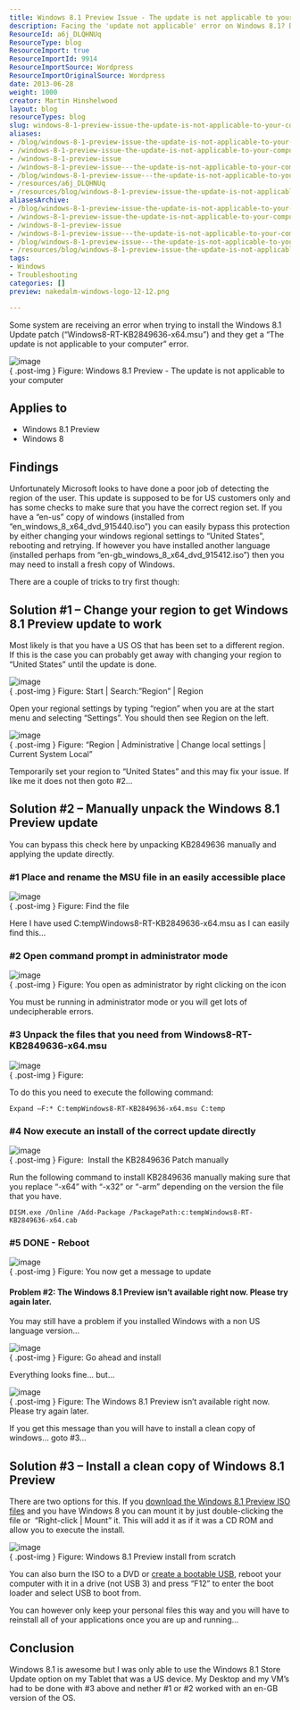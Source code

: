 ```yaml
---
title: Windows 8.1 Preview Issue - The update is not applicable to your computer
description: Facing the 'update not applicable' error on Windows 8.1? Discover effective solutions to install the update and enhance your system performance!
ResourceId: a6j_DLQHNUq
ResourceType: blog
ResourceImport: true
ResourceImportId: 9914
ResourceImportSource: Wordpress
ResourceImportOriginalSource: Wordpress
date: 2013-06-28
weight: 1000
creator: Martin Hinshelwood
layout: blog
resourceTypes: blog
slug: windows-8-1-preview-issue-the-update-is-not-applicable-to-your-computer
aliases:
- /blog/windows-8-1-preview-issue-the-update-is-not-applicable-to-your-computer
- /windows-8-1-preview-issue-the-update-is-not-applicable-to-your-computer
- /windows-8-1-preview-issue
- /windows-8-1-preview-issue---the-update-is-not-applicable-to-your-computer
- /blog/windows-8-1-preview-issue---the-update-is-not-applicable-to-your-computer
- /resources/a6j_DLQHNUq
- /resources/blog/windows-8-1-preview-issue-the-update-is-not-applicable-to-your-computer
aliasesArchive:
- /blog/windows-8-1-preview-issue-the-update-is-not-applicable-to-your-computer
- /windows-8-1-preview-issue-the-update-is-not-applicable-to-your-computer
- /windows-8-1-preview-issue
- /windows-8-1-preview-issue---the-update-is-not-applicable-to-your-computer
- /blog/windows-8-1-preview-issue---the-update-is-not-applicable-to-your-computer
- /resources/blog/windows-8-1-preview-issue-the-update-is-not-applicable-to-your-computer
tags:
- Windows
- Troubleshooting
categories: []
preview: nakedalm-windows-logo-12-12.png

---
```

Some system are receiving an error when trying to install the Windows 8.1 Update patch (“Windows8-RT-KB2849636-x64.msu”) and they get a “The update is not applicable to your computer” error.

![image](images/image68-1-1.png "image")  
{ .post-img }
Figure: Windows 8.1 Preview - The update is not applicable to your computer

## Applies to

- Windows 8.1 Preview
- Windows 8

## Findings

Unfortunately Microsoft looks to have done a poor job of detecting the region of the user. This update is supposed to be for US customers only and has some checks to make sure that you have the correct region set. If you have a “en-us” copy of windows (installed from “en_windows_8_x64_dvd_915440.iso”) you can easily bypass this protection by either changing your windows regional settings to “United States”, rebooting and retrying. If however you have installed another language   (installed perhaps from “en-gb_windows_8_x64_dvd_915412.iso”) then you may need to install a fresh copy of Windows.

There are a couple of tricks to try first though:

## Solution #1 – Change your region to get Windows 8.1 Preview update to work

Most likely is that you have a US OS that has been set to a different region. If this is the case you can probably get away with changing your region to “United States” until the update is done.

![image](images/image69-2-2.png "image")  
{ .post-img }
Figure: Start | Search:”Region” | Region

Open your regional settings by typing “region” when you are at the start menu and selecting “Settings”. You should then see Region on the left.

![image](images/image70-3-3.png "image")  
{ .post-img }
Figure: “Region | Administrative | Change local settings | Current System Local”

Temporarily set your region to “United States” and this may fix your issue. If like me it does not then goto #2…

## Solution #2 – Manually unpack the Windows 8.1 Preview update

You can bypass this check here by unpacking KB2849636 manually and applying the update directly.

### **#1 Place and rename the MSU file in an easily accessible place**

![image](images/image71-4-4.png "image")  
{ .post-img }
Figure: Find the file

Here I have used C:tempWindows8-RT-KB2849636-x64.msu as I can easily find this…

### **#2 Open command prompt in administrator mode**

![image](images/image72-5-5.png "image")  
{ .post-img }
Figure: You open as administrator by right clicking on the icon

You must be running in administrator mode or you will get lots of undecipherable errors.

### **#3 Unpack the files that you need from Windows8-RT-KB2849636-x64.msu**

![image](images/image73-6-6.png "image")  
{ .post-img }
Figure:

To do this you need to execute the following command:

```
Expand –F:* C:tempWindows8-RT-KB2849636-x64.msu C:temp
```

### **#4 Now execute an install of the correct update directly**

![image](images/image74-7-7.png "image")  
{ .post-img }
Figure:  Install the KB2849636 Patch manually

Run the following command to install KB2849636 manually making sure that you replace “-x64” with “-x32” or “-arm” depending on the version the file that you have.

```
DISM.exe /Online /Add-Package /PackagePath:c:tempWindows8-RT-KB2849636-x64.cab
```

### **#5 DONE - Reboot**

![image](images/image75-8-8.png "image")  
{ .post-img }
Figure: You now get a message to update

#### Problem #2: The Windows 8.1 Preview isn’t available right now. Please try again later.

You may still have a problem if you installed Windows with a non US language version…

![image](images/image76-9-9.png "image")  
{ .post-img }
Figure: Go ahead and install

Everything looks fine… but…

![image](images/image77-10-10.png "image")  
{ .post-img }
Figure: The Windows 8.1 Preview isn’t available right now. Please try again later.

If you get this message than you will have to install a clean copy of windows… goto #3…

## Solution #3 – Install a clean copy of Windows 8.1 Preview

There are two options for this. If you [download the Windows 8.1 Preview ISO files](http://windows.microsoft.com/en-us/windows-8/preview-iso) and you have Windows 8 you can mount it by just double-clicking the file or  “Right-click | Mount” it. This will add it as if it was a CD ROM and allow you to execute the install.

![image](images/image78-11-11.png "image")  
{ .post-img }
Figure: Windows 8.1 Preview install from scratch

You can also burn the ISO to a DVD or [create a bootable USB](http://www.hanselman.com/blog/StepByStepTurningAWindows7DVDOrISOIntoABootableVHDVirtualMachine.aspx), reboot your computer with it in a drive (not USB 3) and press “F12” to enter the boot loader and select USB to boot from.

You can however only keep your personal files this way and you will have to reinstall all of your applications once you are up and running…

## Conclusion

Windows 8.1 is awesome but I was only able to use the Windows 8.1 Store Update option on my Tablet that was a US device. My Desktop and my VM’s had to be done with #3 above and nether #1 or #2 worked with an en-GB version of the OS.
